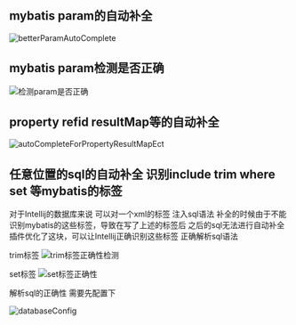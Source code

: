 ## mybatis param的自动补全
![betterParamAutoComplete](https://images.brucege.com/betterParamAutoComplete.gif)

## mybatis param检测是否正确
![检测param是否正确](https://images.brucege.com/检测param是否正确.gif)

## property refid resultMap等的自动补全
![autoCompleteForPropertyResultMapEct](https://images.brucege.com/autoCompleteForPropertyResultMapEct.gif)


## 任意位置的sql的自动补全 识别include trim where set 等mybatis的标签
对于Intellij的数据库来说 可以对一个xml的标签 注入sql语法
补全的时候由于不能识别mybatis的这些标签，导致在写了上述的标签后 之后的sql无法进行自动补全
插件优化了这块，可以让Intellij正确识别这些标签 正确解析sql语法

trim标签
![trim标签正确性检测](https://images.brucege.com/trim标签正确性检测.gif)

set标签
![set标签正确性](https://images.brucege.com/set标签正确性.gif)

解析sql的正确性 需要先配置下

![databaseConfig](https://images.brucege.com/configDatabase.png)





